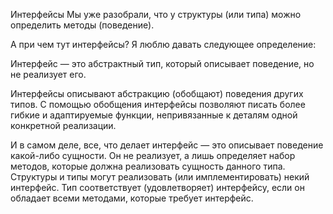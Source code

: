 Интерфейсы
Мы уже разобрали, что у структуры (или типа) можно определить методы (поведение).

А при чем тут интерфейсы? Я люблю давать следующее определение:

Интерфейс — это абстрактный тип, который описывает поведение, но не реализует его.

Интерфейсы описывают абстракцию (обобщают) поведения других типов. С помощью обобщения интерфейсы позволяют писать более гибкие и адаптируемые функции, непривязанные к деталям одной конкретной реализации.

И в самом деле, все, что делает интерфейс — это описывает поведение какой-либо сущности. Он не реализует, а лишь определяет набор методов, которые должна реализовать сущность данного типа.
Структуры и типы могут реализовать (или имплементировать) некий интерфейс. Тип соответствует (удовлетворяет) интерфейсу, если он обладает всеми методами, которые требует интерфейс.